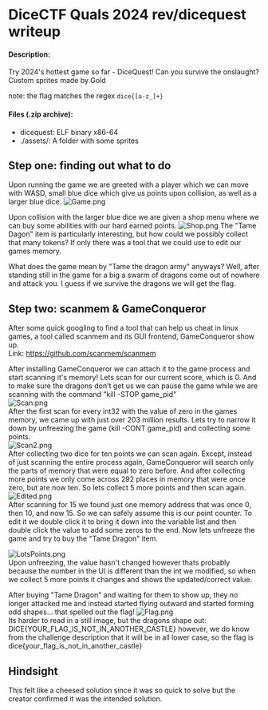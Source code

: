 # DiceCTF Quals 2024 rev/dicequest writeup
#### Description:
Try 2024's hottest game so far - DiceQuest! Can you survive the onslaught? Custom sprites made by Gold

note: the flag matches the regex `dice{[a-z_]+}`
#### Files (.zip archive):
 - dicequest: ELF binary x86-64
 - ./assets/: A folder with some sprites
## Step one: finding out what to do
Upon running the game we are greeted with a player which we can move with WASD, small blue dice which give us points upon collision, as well as a larger blue dice.
![Game.png](https://github.com/digitaldisarray/writeups/blob/main/img/dicequest/Game.png?raw=true)

Upon collision with the larger blue dice we are given a shop menu where we can buy some abilities with our hard earned points.
![Shop.png](https://github.com/digitaldisarray/writeups/blob/main/img/dicequest/Shop.png?raw=true)
The "Tame Dagon" item is particularly interesting, but how could we possibly collect that many tokens? If only there was a tool that we could use to edit our games memory.  
  
What does the game mean by "Tame the dragon army" anyways? Well, after standing still in the game for a big a swarm of dragons come out of nowhere and attack you. I guess if we survive the dragons we will get the flag.
## Step two: scanmem & GameConqueror
After some quick googling to find a tool that can help us cheat in linux games, a tool called scanmem and its GUI frontend, GameConqueror show up.   
Link: https://github.com/scanmem/scanmem  

After installing GameConqueror we can attach it to the game process and start scanning it's memory! Lets scan for our current score, which is 0. And to make sure the dragons don't get us we can pause the game while we are scanning with the command "kill -STOP game_pid"  
![Scan.png](https://github.com/digitaldisarray/writeups/blob/main/img/dicequest/Scan.png?raw=true)  
After the first scan for every int32 with the value of zero in the games memory, we came up with just over 203 million results. Lets try to narrow it down by unfreezing the game (kill -CONT game_pid) and collecting some points.  
![Scan2.png](https://github.com/digitaldisarray/writeups/blob/main/img/dicequest/Scan2.png?raw=true)  
After collecting two dice for ten points we can scan again. Except, instead of just scanning the entire process again, GameConqueror will search only the parts of memory that were equal to zero before. And after collecting more points we only come across 292 places in memory that were once zero, but are now ten. So lets collect 5 more points and then scan again.  
![Edited.png](https://github.com/digitaldisarray/writeups/blob/main/img/dicequest/Edited.png?raw=true)  
After scanning for 15 we found just one memory address that was once 0, then 10, and now 15. So we can safely assume this is our point counter. To edit it we double click it to bring it down into the variable list and then double click the value to add some zeros to the end. Now lets unfreeze the game and try to buy the "Tame Dragon" item.  

![LotsPoints.png](https://github.com/digitaldisarray/writeups/blob/main/img/dicequest/LotsPoints.png?raw=true)  
Upon unfreezing, the value hasn't changed however thats probably because the number in the UI is different than the int we modified, so when we collect 5 more points it changes and shows the updated/correct value.  
  
After buying "Tame Dragon" and waiting for them to show up, they no longer attacked me and instead started flying outward and started forming odd shapes... that spelled out the flag!
![Flag.png](https://github.com/digitaldisarray/writeups/blob/main/img/dicequest/Flag.png?raw=true)  
Its harder to read in a still image, but the dragons shape out: DICE{YOUR_FLAG_IS_NOT_IN_ANOTHER_CASTLE} however, we do know from the challenge description that it will be in all lower case, so the flag is dice{your_flag_is_not_in_another_castle}

## Hindsight
This felt like a cheesed solution since it was so quick to solve but the creator confirmed it was the intended solution.
